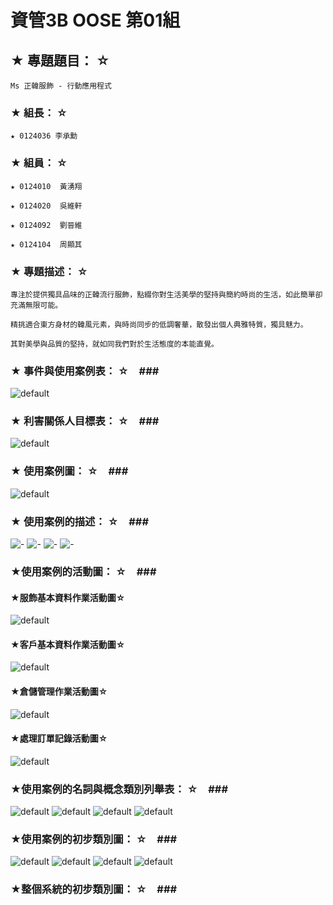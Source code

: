 # 資管3B OOSE 第01組 #

## ★ 專題題目： ☆ ##
    Ms 正韓服飾 - 行動應用程式

### ★ 組長： ☆ ###
    ★ 0124036 李承勳

### ★ 組員： ☆ ###
    ★ 0124010  黃湧翔

    ★ 0124020  吳維軒

    ★ 0124092  劉晉維

    ★ 0124104  周顯其

### ★ 專題描述： ☆ ###
    專注於提供獨具品味的正韓流行服飾，點綴你對生活美學的堅持與簡約時尚的生活，如此簡單卻充滿無限可能。
    
    精挑適合東方身材的韓風元素，與時尚同步的低調奢華，散發出個人典雅特質，獨具魅力。
    
    其對美學與品質的堅持，就如同我們對於生活態度的本能直覺。

### ★ 事件與使用案例表： ☆　###
![default](https://cloud.githubusercontent.com/assets/8871571/4792221/94579aba-5de4-11e4-8e40-73b9eb45b654.png)

### ★ 利害關係人目標表： ☆　###
![default](https://cloud.githubusercontent.com/assets/8871571/4792113/a4b51b2c-5de3-11e4-9bd8-ff4e337b6c0c.png)

### ★ 使用案例圖： ☆　###
![default](https://cloud.githubusercontent.com/assets/8871571/4792170/31ae7226-5de4-11e4-983a-514e1fd3b6f7.png)

### ★ 使用案例的描述： ☆　###
![-](https://cloud.githubusercontent.com/assets/8871571/4792199/6a89e170-5de4-11e4-8cec-d6091f4a5e1f.png)
![-](https://cloud.githubusercontent.com/assets/8871571/4792203/6f71e098-5de4-11e4-82dd-cc03c9d4735c.png)
![-](https://cloud.githubusercontent.com/assets/8871571/4792204/72a53260-5de4-11e4-8578-f7b7c1d38a83.png)
![-](https://cloud.githubusercontent.com/assets/8871571/4792206/752b2580-5de4-11e4-9c76-901eac39203d.png)

### ★使用案例的活動圖： ☆　###
#### ★服飾基本資料作業活動圖☆ ####
![default](https://cloud.githubusercontent.com/assets/8871571/4792232/a7d4b0c8-5de4-11e4-9b54-7c9cd2c6aa88.png)
#### ★客戶基本資料作業活動圖☆ ####
![default](https://cloud.githubusercontent.com/assets/8871571/4792235/ae6f1324-5de4-11e4-901c-6e4046f9066b.png)
#### ★倉儲管理作業活動圖☆ ####
![default](https://cloud.githubusercontent.com/assets/8871571/4792240/b86511ee-5de4-11e4-8fe0-fbb5bb7600aa.png)
#### ★處理訂單記錄活動圖☆ ####
![default](https://cloud.githubusercontent.com/assets/8871571/4792237/b520e1d4-5de4-11e4-8443-e6ba99829a3c.png)

### ★使用案例的名詞與概念類別列舉表： ☆　###
![default](https://cloud.githubusercontent.com/assets/8871571/4792256/e4871bf0-5de4-11e4-89e9-d28f2527a4f1.png)
![default](https://cloud.githubusercontent.com/assets/8871571/4792257/e7ff34fc-5de4-11e4-9509-15fa50a5667c.png)
![default](https://cloud.githubusercontent.com/assets/8871571/4792258/eb449e5e-5de4-11e4-81d3-c048500770d6.png)
![default](https://cloud.githubusercontent.com/assets/8871571/4792266/ee00521e-5de4-11e4-8434-9727fb93307b.png)

### ★使用案例的初步類別圖： ☆　###
![default](https://cloud.githubusercontent.com/assets/8871571/4792280/073c5aa2-5de5-11e4-981f-59db5787808d.png)
![default](https://cloud.githubusercontent.com/assets/8871571/4792285/1394b696-5de5-11e4-9a11-da0d8211dba7.png)
![default](https://cloud.githubusercontent.com/assets/8871571/4792286/1963d5fc-5de5-11e4-9180-377f25424573.png)
![default](https://cloud.githubusercontent.com/assets/8871571/4792292/1d0ae43e-5de5-11e4-9394-d6c5ae07e6d0.png)

### ★整個系統的初步類別圖： ☆　###
